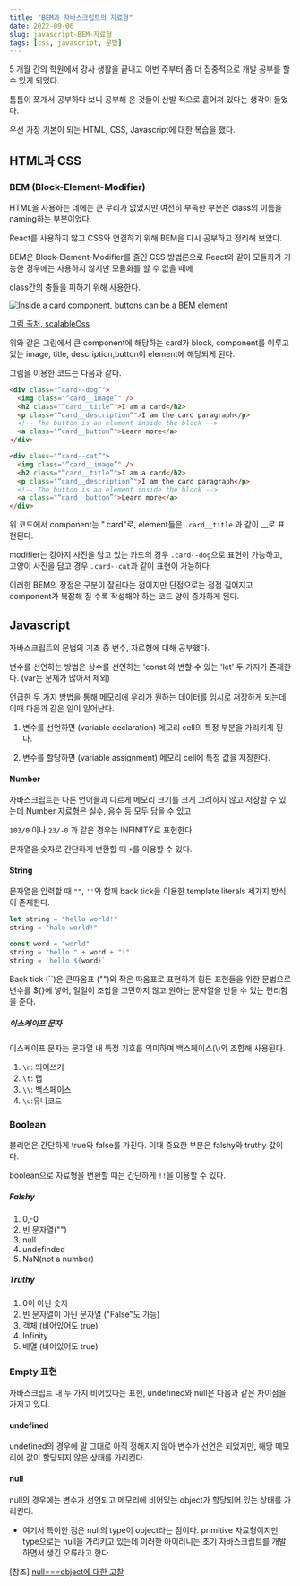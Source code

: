 ```yaml
---
title: "BEM과 자바스크립트의 자료형"
date: 2022-09-06
slug: javascript-BEM-자료형
tags: [css, javascript, 문법]
---
```


5 개월 간의 학원에서 강사 생활을 끝내고 이번 주부터 좀 더 집중적으로 개발 공부를 할 수 있게 되었다.

틈틈이 쪼개서 공부하다 보니 공부해 온 것들이 산발 적으로 흩어져 있다는 생각이 들었다.

우선 가장 기본이 되는 HTML, CSS, Javascript에 대한 복습을 했다.

## HTML과 CSS

### BEM (Block-Element-Modifier)

HTML을 사용하는 데에는 큰 무리가 없었지만 여전히 부족한 부분은 class의 이름을 naming하는 부분이었다.

React를 사용하지 않고 CSS와 연결하기 위해 BEM을 다시 공부하고 정리해 보았다.

BEM은 Block-Element-Modifier를 줄인 CSS 방법론으로 React와 같이 모듈화가 가능한 경우에는 사용하지 않지만 모듈화를 할 수 없을 때에

class간의 충돌을 피하기 위해 사용한다.

![Inside a card component, buttons can be a BEM element](https://scalablecss.com/static/04158e912667d940eeb914f724379072/37523/nesting-elements-within-block.png)

[그림 출처, scalableCss](https://scalablecss.com/bem-blocks-within-blocks/)

위와 같은 그림에서 큰 component에 해당하는 card가 block, component를 이루고 있는 image, title, description,button이 element에 해당되게 된다.

그림을 이용한 코드는 다음과 같다.

```html
<div class="“card--dog”">
  <img class="“card__image”" />
  <h2 class="“card__title”">I am a card</h2>
  <p class="“card__description”">I am the card paragraph</p>
  <!-- The button is an element inside the block -->
  <a class="“card__button”">Learn more</a>
</div>

<div class="“card--cat”">
  <img class="“card__image”" />
  <h2 class="“card__title”">I am a card</h2>
  <p class="“card__description”">I am the card paragraph</p>
  <!-- The button is an element inside the block -->
  <a class="“card__button”">Learn more</a>
</div>
```

위 코드에서 component는 ".card"로, element들은 `.card__title` 과 같이 \_\_로 표현된다.

modifier는 강아지 사진을 담고 있는 카드의 경우 `.card--dog`으로 표현이 가능하고, 고양이 사진을 담고 경우 `.card--cat`과 같이 표현이 가능하다.

이러한 BEM의 장점은 구분이 잘된다는 점이지만 단점으로는 점점 길어지고 component가 복잡해 질 수록 작성해야 하는 코드 양이 증가하게 된다.

## Javascript

자바스크립트의 문법의 기초 중 변수, 자료형에 대해 공부했다.

변수를 선언하는 방법은 상수를 선언하는 'const'와 변할 수 있는 'let' 두 가지가 존재한다. (var는 문제가 많아서 제외)

언급한 두 가지 방법을 통해 메모리에 우리가 원하는 데이터를 임시로 저장하게 되는데 이때 다음과 같은 일이 일어난다.

1. 변수를 선언하면 (variable declaration) 메모리 cell의 특정 부분을 가리키게 된다.

2. 변수를 할당하면 (variable assignment) 메모리 cell에 특정 값을 저장한다.

#### Number

자바스크립트는 다른 언어들과 다르게 메모리 크기를 크게 고려하지 않고 저장할 수 있는데 Number 자료형은 실수, 음수 등 모두 담을 수 있고

`103/0` 이나 `23/-0` 과 같은 경우는 INFINITY로 표현한다.

문자열을 숫자로 간단하게 변환할 때 `+`를 이용할 수 있다.

#### String

문자열을 입력할 때 `""`, `''`와 함께 back tick을 이용한 template literals 세가지 방식이 존재한다.

```javascript
let string = "hello world!"
string = "halo world!"

const word = "world"
string = "hello " + word + "!"
string = `hello ${word}`
```

Back tick (``)은 큰따옴표 ("")와 작은 따옴표로 표현하기 힘든 표현들을 위한 문법으로 변수를 ${}에 넣어, 일일이 조합을 고민하지 않고 원하는 문자열을 만들 수 있는 편리함을 준다.

##### 이스케이프 문자

이스케이프 문자는 문자열 내 특정 기호를 의미하며 백스페이스(\\)와 조합해 사용된다.

1. `\n`: 띄어쓰기
2. `\t`: 탭
3. `\\`: 백스페이스
4. `\u`:유니코드

### Boolean

불리언은 간단하게 true와 false를 가진다. 이때 중요한 부분은 falshy와 truthy 값이다.

boolean으로 자료형을 변환할 때는 간단하게 `!!`을 이용할 수 있다.

##### Falshy

1. 0,-0
2. 빈 문자열("")
3. null
4. undefinded
5. NaN(not a number)

##### Truthy

1. 0이 아닌 숫자
2. 빈 문자열이 아닌 문자열 ("False"도 가능)
3. 객체 (비어있어도 true)
4. Infinity
5. 배열 (비어있어도 true)

### Empty 표현

자바스크립트 내 두 가지 비어있다는 표현, undefined와 null은 다음과 같은 차이점을 가지고 있다.

#### undefined

undefined의 경우에 말 그대로 아직 정해지지 않아 변수가 선언은 되었지만, 해당 메모리에 값이 할당되지 않은 상태를 가리킨다.

#### null

null의 경우에는 변수가 선언되고 메모리에 비어있는 object가 할당되어 있는 상태를 가리킨다.

- 여기서 특이한 점은 null의 type이 object라는 점이다. primitive 자료형이지만 type으로는 null을 가리키고 있는데 이러한 아이러니는 초기 자바스크립트를 개발하면서 생긴 오류라고 한다.

[참조]
[null===object에 대한 고찰](https://blog.naver.com/gofkdvjvl/222166705113)

